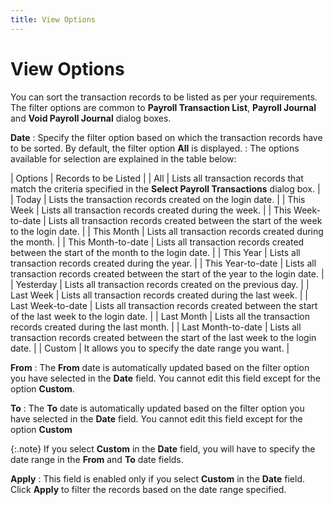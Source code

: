 ```yaml
---
title: View Options
---
```


# View Options


You can sort the transaction records to be listed as per your requirements.  The filter options are common to **Payroll 
 Transaction List**, **Payroll Journal** and **Void Payroll Journal**  dialog boxes.


**Date**
: Specify the filter option based on which the transaction  records have to be sorted. By default, the filter option **All**  is displayed.
: The options available for selection are explained  in the table below:


| Options | Records to be Listed |
| All | Lists all transaction records that match the criteria  specified in the **Select Payroll Transactions**  dialog box. |
| Today | Lists the transaction records created on the login  date. |
| This Week | Lists all transaction records created during the week. |
| This Week-to-date | Lists all transaction records created between the start  of the week to the login  date. |
| This Month | Lists all transaction records created during the month. |
| This Month-to-date | Lists all transaction records created between the start  of the month to the login  date. |
| This Year | Lists all transaction records created during the year. |
| This Year-to-date | Lists all transaction records created between the start  of the year to the login  date. |
| Yesterday | Lists all transaction records created on the previous  day. |
| Last Week | Lists all transaction records created during the last  week. |
| Last Week-to-date | Lists all transaction records created between the start  of the last week to the login  date. |
| Last Month | Lists all the transaction records created during the  last month. |
| Last Month-to-date | Lists all transaction records created between the start  of the last week to the login  date. |
| Custom | It allows you to specify the date range you want. |



**From**
: The **From**  date is automatically updated based on the filter option you have selected  in the **Date** field. You cannot  edit this field except for the option **Custom**.


**To**
: The **To** date  is automatically updated based on the filter option you have selected  in the **Date** field. You cannot  edit this field except for the option **Custom**


{:.note}
If you select **Custom**  in the **Date** field, you will have  to specify the date range in the **From**  and **To** date fields.


**Apply**
: This field is enabled only if you select **Custom**  in the **Date** field. Click **Apply** to filter the records based on  the date range specified.
